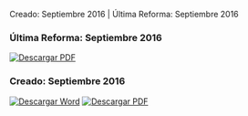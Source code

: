
Creado: Septiembre 2016 | Última Reforma: Septiembre 2016

### Última Reforma: Septiembre 2016

<a href="reglamento-interior-tesoreria-municipal-reforma.pdf"><img src="../imagenes/icono-pdf.png" alt="Descargar PDF"></a>

### Creado: Septiembre 2016

<a href="#"><img src="../imagenes/icono-word.png" alt="Descargar Word"></a> <a href="reglamento-interior-tesoreria-municipal.pdf"><img src="../imagenes/icono-pdf.png" alt="Descargar PDF"></a>
